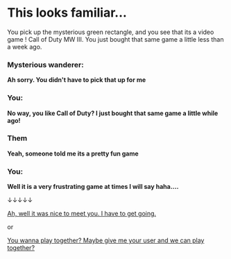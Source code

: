# This looks familiar...

You pick up the mysterious green rectangle, and you see that its a video game ! Call of Duty MW III. You just bought that same game a little less than a week ago.

### Mysterious wanderer:
**Ah sorry. You didn't have to pick that up for me**

### You:
**No way, you like Call of Duty? I just bought that same game a little while ago!**

### Them
**Yeah, someone told me its a pretty fun game**

### You:
**Well it is a very frustrating game at times I will say haha....**

↓↓↓↓↓

[Ah, well it was nice to meet you. I have to get going.](playerleaves.md)

or

[You wanna play together? Maybe give me your user and we can play together?](date-plans.md)

